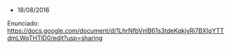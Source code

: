 - 18/08/2016

Enunciado: 
https://docs.google.com/document/d/1LhrNfbVnlB61s3tdeKqkjyRi7BXIqYTTdmLWqTHTlD0/edit?usp=sharing
